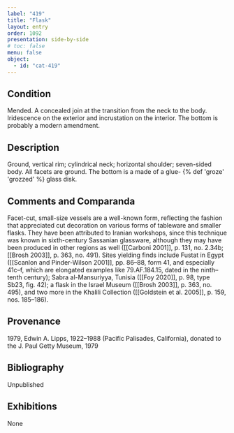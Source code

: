 ```yaml
---
label: "419"
title: "Flask"
layout: entry
order: 1092
presentation: side-by-side
# toc: false
menu: false
object:
  - id: "cat-419"
---
```


## Condition

Mended. A concealed join at the transition from the neck to the body. Iridescence on the exterior and incrustation on the interior. The bottom is probably a modern amendment.

## Description

Ground, vertical rim; cylindrical neck; horizontal shoulder; seven-sided body. All facets are ground. The bottom is a made of a glue- {% def 'groze' 'grozzed' %} glass disk.

## Comments and Comparanda

Facet-cut, small-size vessels are a well-known form, reflecting the fashion that appreciated cut decoration on various forms of tableware and smaller flasks. They have been attributed to Iranian workshops, since this technique was known in sixth-century Sassanian glassware, although they may have been produced in other regions as well ([[Carboni 2001]], p. 131, no. 2.34b; [[Brosh 2003]], p. 363, no. 491). Sites yielding finds include Fustat in Egypt ([[Scanlon and Pinder-Wilson 2001]], pp. 86–88, form 41, and especially 41c–f, which are elongated examples like 79.AF.184.15, dated in the ninth–tenth century); Sabra al-Mansuriyya, Tunisia ([[Foy 2020]], p. 98, type Sb23, fig. 42); a flask in the Israel Museum ([[Brosh 2003]], p. 363, no. 495), and two more in the Khalili Collection ([[Goldstein et al. 2005]], p. 159, nos. 185–186).

## Provenance

1979, Edwin A. Lipps, 1922–1988 (Pacific Palisades, California), donated to the J. Paul Getty Museum, 1979

## Bibliography

Unpublished

## Exhibitions

None
